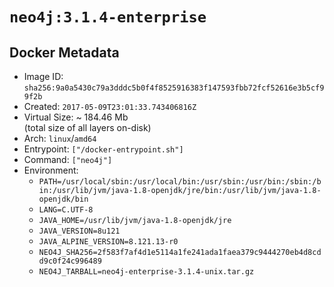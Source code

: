 # `neo4j:3.1.4-enterprise`

## Docker Metadata

- Image ID: `sha256:9a0a5430c79a3dddc5b0f4f8525916383f147593fbb72fcf52616e3b5cf99f2b`
- Created: `2017-05-09T23:01:33.743406816Z`
- Virtual Size: ~ 184.46 Mb  
  (total size of all layers on-disk)
- Arch: `linux`/`amd64`
- Entrypoint: `["/docker-entrypoint.sh"]`
- Command: `["neo4j"]`
- Environment:
  - `PATH=/usr/local/sbin:/usr/local/bin:/usr/sbin:/usr/bin:/sbin:/bin:/usr/lib/jvm/java-1.8-openjdk/jre/bin:/usr/lib/jvm/java-1.8-openjdk/bin`
  - `LANG=C.UTF-8`
  - `JAVA_HOME=/usr/lib/jvm/java-1.8-openjdk/jre`
  - `JAVA_VERSION=8u121`
  - `JAVA_ALPINE_VERSION=8.121.13-r0`
  - `NEO4J_SHA256=2f583f7af4d1e5114a1fe241ada1faea379c9444270eb4d8cdd9c0f24c996489`
  - `NEO4J_TARBALL=neo4j-enterprise-3.1.4-unix.tar.gz`
